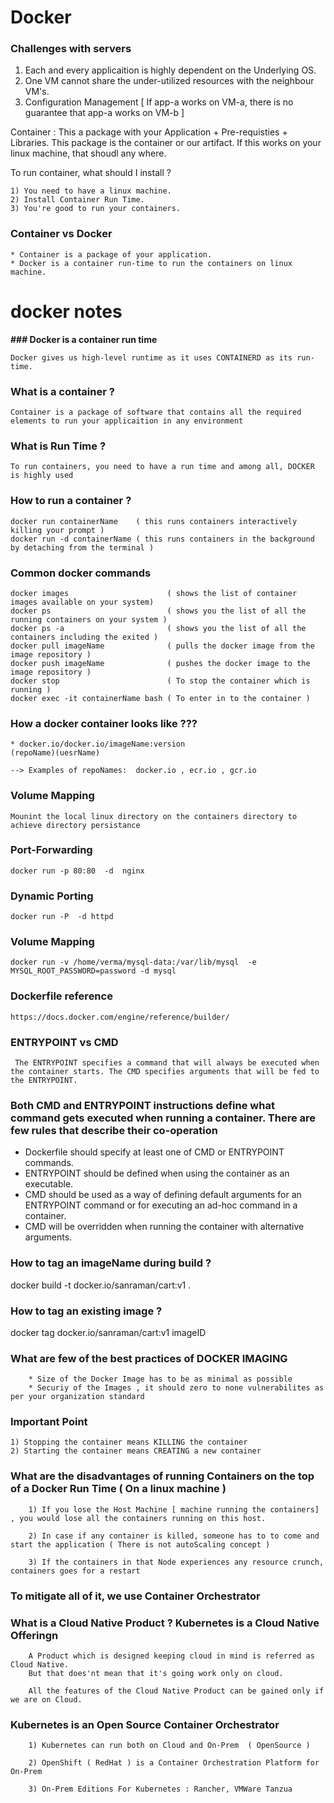# Docker

### Challenges with servers

1) Each and every applicaition is highly dependent on the Underlying OS.
2) One VM cannot share the under-utilized resources with the neighbour VM's.
3) Configuration Management [ If app-a works on VM-a, there is no guarantee that app-a works on VM-b ]

Container : This a package with your Application + Pre-requisties + Libraries.
            This package is the container or our artifact.
            If this works on your linux machine, that shoudl any where.

To run container, what should I install ?

    1) You need to have a linux machine.
    2) Install Container Run Time. 
    3) You're good to run your containers.

### Container vs Docker

    * Container is a package of your application.
    * Docker is a container run-time to run the containers on linux machine. 

# docker notes

**### Docker is a container run time**

```
Docker gives us high-level runtime as it uses CONTAINERD as its run-time.
```

### What is a container ?

```
Container is a package of software that contains all the required elements to run your applicaition in any environment
```

### What is Run Time ?

```
To run containers, you need to have a run time and among all, DOCKER is highly used
```

### How to run a container ?

```
docker run containerName    ( this runs containers interactively killing your prompt )
docker run -d containerName ( this runs containers in the background by detaching from the terminal )
```

### Common docker commands

```
docker images                      ( shows the list of container images available on your system)
docker ps                          ( shows you the list of all the running containers on your system )
docker ps -a                       ( shows you the list of all the containers including the exited ) 
docker pull imageName              ( pulls the docker image from the image repository )
docker push imageName              ( pushes the docker image to the image repository )
docker stop                        ( To stop the container which is running ) 
docker exec -it containerName bash ( To enter in to the container )
```

### How a docker container looks like ???

```
* docker.io/docker.io/imageName:version 
(repoName)(uesrName)

--> Examples of repoNames:  docker.io , ecr.io , gcr.io

```

### Volume Mapping

```
Mounint the local linux directory on the containers directory to achieve directory persistance
```

### Port-Forwarding

```
docker run -p 80:80  -d  nginx

```

### Dynamic Porting

```
docker run -P  -d httpd
```

### Volume Mapping

```
docker run -v /home/verma/mysql-data:/var/lib/mysql  -e MYSQL_ROOT_PASSWORD=password -d mysql
```

### Dockerfile reference

 ```
 https://docs.docker.com/engine/reference/builder/
 
 ```

### ENTRYPOINT vs CMD

```
 The ENTRYPOINT specifies a command that will always be executed when the container starts. The CMD specifies arguments that will be fed to the ENTRYPOINT.
```

### Both CMD and ENTRYPOINT instructions define what command gets executed when running a container. There are few rules that describe their co-operation

* Dockerfile should specify at least one of CMD or ENTRYPOINT commands.
* ENTRYPOINT should be defined when using the container as an executable.
* CMD should be used as a way of defining default arguments for an ENTRYPOINT command or for executing an ad-hoc command in a container.
* CMD will be overridden when running the container with alternative arguments.

### How to tag an imageName during build ?

docker build -t docker.io/sanraman/cart:v1 .  

### How to tag an existing image ?

docker tag docker.io/sanraman/cart:v1 imageID

### What are few of the best practices of DOCKER IMAGING

```
    * Size of the Docker Image has to be as minimal as possible 
    * Securiy of the Images , it should zero to none vulnerabilites as per your organization standard

```

### Important Point

```
1) Stopping the container means KILLING the container 
2) Starting the container means CREATING a new container
```

### What are the disadvantages of running Containers on the top of a Docker Run Time ( On a linux machine )

```
    1) If you lose the Host Machine [ machine running the containers] , you would lose all the containers running on this host.

    2) In case if any container is killed, someone has to to come and start the application ( There is not autoScaling concept ) 

    3) If the containers in that Node experiences any resource crunch, containers goes for a restart

```

### To mitigate all of it, we use Container Orchestrator

### What is a Cloud Native Product ? Kubernetes is a Cloud Native Offeringn

```
    A Product which is designed keeping cloud in mind is referred as Cloud Native.
    But that does'nt mean that it's going work only on cloud.

    All the features of the Cloud Native Product can be gained only if we are on Cloud.

```

### Kubernetes is an Open Source Container Orchestrator

```
    1) Kubernetes can run both on Cloud and On-Prem  ( OpenSource )

    2) OpenShift ( RedHat ) is a Container Orchestration Platform for On-Prem

    3) On-Prem Editions For Kubernetes : Rancher, VMWare Tanzua 
```
